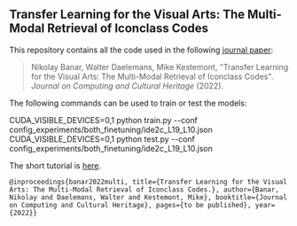 ## Transfer Learning for the Visual Arts: The Multi-Modal Retrieval of Iconclass Codes


This repository contains all the code used in the following [journal paper]():

> Nikolay Banar, Walter Daelemans, Mike Kestemont, "Transfer Learning for the Visual Arts: The Multi-Modal Retrieval of Iconclass Codes". *Journal on Computing and Cultural Heritage* (2022).

The following commands can be used to train or test the models:

CUDA_VISIBLE_DEVICES=0,1 python train.py --conf config_experiments/both_finetuning/ide2c_L19_L10.json
CUDA_VISIBLE_DEVICES=0,1 python test.py --conf config_experiments/both_finetuning/ide2c_L19_L10.json

The short tutorial is [here](https://colab.research.google.com/drive/1OLkjrXS-NDhXjYoifsMTvQZwWcOf9zNT?usp=share_link).

```
@inproceedings{banar2022multi, title={Transfer Learning for the Visual Arts: The Multi-Modal Retrieval of Iconclass Codes.}, author={Banar, Nikolay and Daelemans, Walter and Kestemont, Mike}, booktitle={Journal on Computing and Cultural Heritage}, pages={to be published}, year={2022}}
```
